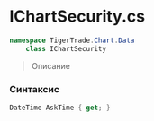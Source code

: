 
# IChartSecurity.cs
```csharp
namespace TigerTrade.Chart.Data  
    class IChartSecurity
```

> Описание

### Синтаксис
```csharp
DateTime AskTime { get; }
```
